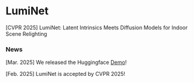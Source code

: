 # LumiNet
[CVPR 2025] LumiNet: Latent Intrinsics Meets Diffusion Models for Indoor Scene Relighting

### News
[Mar. 2025] We released the Huggingface [Demo](https://huggingface.co/spaces/xyxingx/LumiNet)!

[Feb. 2025] LumiNet is accepted by CVPR 2025!
